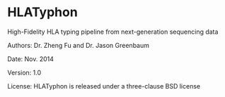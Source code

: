 HLATyphon
=========

High-Fidelity HLA typing pipeline from next-generation sequencing data

Authors: Dr. Zheng Fu and Dr. Jason Greenbaum

Date: Nov. 2014

Version: 1.0

License: HLATyphon is released under a three-clause BSD license



